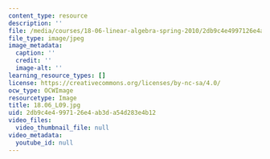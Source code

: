 ```yaml
---
content_type: resource
description: ''
file: /media/courses/18-06-linear-algebra-spring-2010/2db9c4e4997126e4ab3da54d283e4b12_18.06_L09.jpg
file_type: image/jpeg
image_metadata:
  caption: ''
  credit: ''
  image-alt: ''
learning_resource_types: []
license: https://creativecommons.org/licenses/by-nc-sa/4.0/
ocw_type: OCWImage
resourcetype: Image
title: 18.06_L09.jpg
uid: 2db9c4e4-9971-26e4-ab3d-a54d283e4b12
video_files:
  video_thumbnail_file: null
video_metadata:
  youtube_id: null
---
```

